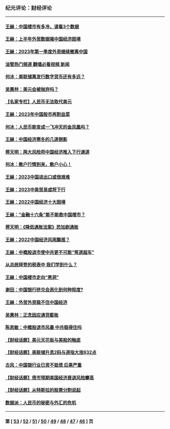 ### 纪元评论：财经评论
---
#### [王赫：中国楼市有多冷，请看3个数据](../../pages/nsc1026/n14046129.md?08190330) 
#### [王赫：上半年外贸数据揭中国经济困境](../../pages/nsc1026/n14034198.md?08190330) 
#### [王赫：2023年第一季度外资继续撤离中国](../../pages/nsc1026/n13988870.md?08190330) 
#### [油管热门频道 翻墙必看视频 新闻](ok?08190330)
#### [何冰：美联储离发行数字货币还有多远？](../../pages/nsc1026/n13986109.md?08190330) 
#### [吴惠林：美元会被抛弃吗？](../../pages/nsc1026/n13984087.md?08190330) 
#### [【名家专栏】人民币无法取代美元](../../pages/nsc1026/n13974270.md?08190330) 
#### [王赫：2023年中国股市再割韭菜](../../pages/nsc1026/n13965334.md?08190330) 
#### [何冰：人民币能变成一飞冲天的金凤凰吗？](../../pages/nsc1026/n13964999.md?08190330) 
#### [王赫：中国经济寒冬的几道侧影](../../pages/nsc1026/n13932953.md?08190330) 
#### [蒋天明：两大风险将中国经济推入下行通道](../../pages/nsc1026/n13929820.md?08190330) 
#### [何冰：散户行情到来，散户小心！](../../pages/nsc1026/n13928308.md?08190330) 
#### [王赫：2023中国进出口或很艰难](../../pages/nsc1026/n13911515.md?08190330) 
#### [王赫：2023中美贸易或将下行](../../pages/nsc1026/n13899005.md?08190330) 
#### [王赫：2022中国经济十大困境](../../pages/nsc1026/n13883766.md?08190330) 
#### [王赫：“金融十六条”能不能救中国楼市？](../../pages/nsc1026/n13868431.md?08190330) 
#### [蒋天明：《降低通胀法案》恐加剧通胀](../../pages/nsc1026/n13806996.md?08190330) 
#### [王赫：2022中国经济风雨飘摇？](../../pages/nsc1026/n13803207.md?08190330) 
#### [王赫：中概股退市使中共更不可能“弯道超车”](../../pages/nsc1026/n13802858.md?08190330) 
#### [从总统拜登的税表中 我们学到什么？](../../pages/nsc1026/n13773081.md?08190330) 
#### [王赫：中国楼市走向“黑洞”](../../pages/nsc1026/n13770647.md?08190330) 
#### [谢田：中国银行挤兑会恶化到何种程度?](../../pages/nsc1026/n13766965.md?08190330) 
#### [王赫：外贸外资稳不住中国经济](../../pages/nsc1026/n13753933.md?08190330) 
#### [吴惠林：正念因应通货膨胀](../../pages/nsc1026/n13750350.md?08190330) 
#### [陈思敏：中概股退市风暴 中共稳得住吗](../../pages/nsc1026/n13738978.md?08190330) 
#### [【财经话题】美元天花板与美股的触底](../../pages/nsc1026/n13736495.md?08190330) 
#### [【财经话题】美联储升息2码与道指大涨932点](../../pages/nsc1026/n13727377.md?08190330) 
#### [古风：中国银行业已资不抵债 后果严重](../../pages/nsc1026/n13726111.md?08190330) 
#### [【财经话题】债市预期美国经济衰退风险攀高](../../pages/nsc1026/n13698043.md?08190330) 
#### [【财经话题】从特斯拉的股票分割说起](../../pages/nsc1026/n13679733.md?08190330) 
#### [数据派：人民币的秘密与外汇的危机](../../pages/nsc1026/n13667092.md?08190330) 

---
#### 第 [ [53](./53.md?08190330) / [52](./52.md?08190330) / [51](./51.md?08190330) / [50](./50.md?08190330) / [49](./49.md?08190330) / [48](./48.md?08190330) / [47](./47.md?08190330) / [46](./46.md?08190330) ] 页
